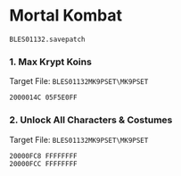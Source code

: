 #  Mortal Kombat 

`BLES01132.savepatch`

### 1. Max Krypt Koins

Target File: `BLES01132MK9PSET\MK9PSET`

```
2000014C 05F5E0FF
```

### 2. Unlock All Characters & Costumes

Target File: `BLES01132MK9PSET\MK9PSET`

```
20000FC8 FFFFFFFF
20000FCC FFFFFFFF
```

